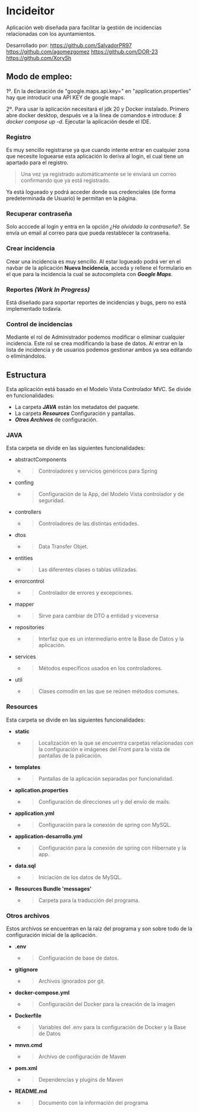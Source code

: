 # Incideitor

Aplicación web diseñada para facilitar la gestión de incidencias relacionadas con los ayuntamientos.

Desarrollado por:
https://github.com/SalvadorPR97
https://github.com/agomezgomez
https://github.com/DOR-23
https://github.com/XorySh



## Modo de empleo:
1º. En la declaración de "google.maps.api.key=" en "application.properties" hay que 
introducir una API KEY de google maps.

2º. Para usar la aplicación necesitará el jdk 20 y Docker instalado. Primero 
abre docker desktop, después ve a la línea de comandos e introduce:
*$ docker compose up -d*. Ejecutar la aplicación desde el IDE.




### Registro
Es muy sencillo registrarse ya que cuando intente entrar en cualquier 
zona que necesite loguearse esta aplicación lo deriva al login, el cual tiene
un apartado para el registro. 

>Una vez ya registrado automáticamente se le 
enviará un correo confirmando que ya está registrado. 

Ya está logueado y podrá acceder donde sus credenciales 
(de forma predeterminada de Usuario) le permitan en la página.

### Recuperar contraseña
Solo acccede al login y entra en la opción _¿Ha olvidado la contraseña?_.
Se envía un email al correo para que pueda restablecer la contraseña. 

### Crear incidencia
Crear una incidencia es muy sencillo. Al estar logueado podrá ver en el 
navbar de la aplicación **Nueva Incidencia**, acceda y rellene el formulario 
en el que para la incidencia la cual se autocompleta con **_Google Maps_**.

### Reportes **_(Work In Progress)_**
Está diseñado para soportar reportes de incidencias y bugs, pero no está 
implementado todavía.

### Control de incidencias
Mediante el rol de Administrador podemos modificar o eliminar cualquier 
incidencia. Este rol se crea modificando la base de datos. Al entrar en 
la lista de incidencia y de usuarios podemos gestionar ambos ya sea editando
o eliminándolos.

## Estructura

Esta aplicación está basado en el Modelo Vista Controlador MVC.
Se divide en funcionalidades:
- La carpeta **_JAVA_** están los metadatos del paquete.
- La carpeta **_Resources_** Configuración y pantallas.
-  **_Otros Archivos_** de configuración.

### JAVA

Esta carpeta se divide en las siguientes funcionalidades:

- abstractComponents
  - > Controladores y servicios genéricos para Spring
- confing
  - >  Configuración de la App, del Modelo Vista controlador y de seguridad.
- controllers
  - > Controladores de las distintas entidades.
- dtos
  - > Data Transfer Objet.
- entities
  - > Las diferentes clases o tablas utilizadas.
- errorcontrol
  - > Controlador de errores y excepciones.
- mapper
  - > Sirve para cambiar de DTO a entidad y viceversa
- repositories
  - > Interfaz que es un intermediario entre la Base de Datos y la aplicación.
- services
  - > Métodos específicos usados en los controladores.
- util
  - > Clases comodín en las que se reúnen métodos comunes.

### Resources

Esta carpeta se divide en las siguientes funcionalidades:

- **static**
  - > Localización en la que se encuentra carpetas relacionadas con 
la configuración e imágenes del Front para la vista de pantallas de 
la palicación. 
- **templates**
  - > Pantallas de la aplicación separadas por funcionalidad. 
- **aplication.properties**
  - > Configuración de direcciones url y del envío de mails.
- **application.yml**
  - > Configuración para la conexión de spring con MySQL.
- **application-desarrollo.yml**
  - > Configuración para la conexión de spring con Hibernate y la app.
- **data.sql**
  - > Iniciación de los datos de MySQL.
- **Resources Bundle 'messages'**
  - > Carpeta para la traducción del programa.
### Otros archivos

Estos archivos se encuentran en la raíz del programa y son
sobre todo de la configuración inicial de la aplicación.

- **.env**
   - > Configuración de base de datos.   
- **gitignore**
  - > Archivos ignorados por git.
- **docker-compose.yml**
  - > Configuración del Docker para la creación de la imagen 
- **Dockerfile**
  - > Variables del .env para la configuración de Docker y la Base de Datos
- **mnvn.cmd**
  - > Archivo de configuración de Maven 
- **pom.xml**
  - > Dependencias y plugins de Maven 
- **README.md**
  - > Documento con la información del programa








